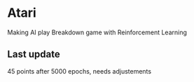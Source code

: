 # Atari

Making AI play Breakdown game with Reinforcement Learning

## Last update

45 points after 5000 epochs, needs adjustements
